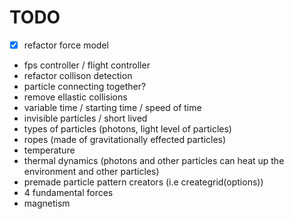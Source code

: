 # TODO

 - [x] refactor force model
 - fps controller / flight controller
 - refactor collison detection
 - particle connecting together?
 - remove ellastic collisions
 - variable time / starting time / speed of time
 - invisible particles / short lived 
 - types of particles (photons, light level of particles)
 - ropes (made of gravitationally effected particles)
 - temperature
 - thermal dynamics (photons and other particles can heat up the environment and other particles)
 - premade particle pattern creators (i.e creategrid(options))
 - 4 fundamental forces
 - magnetism